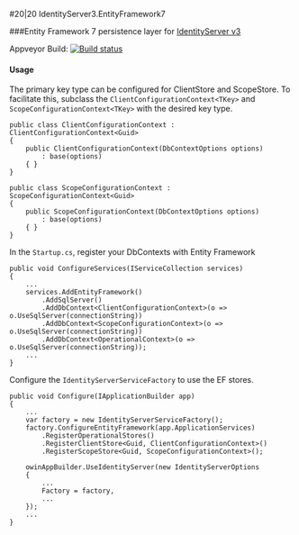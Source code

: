 #20|20 IdentityServer3.EntityFramework7

###Entity Framework 7 persistence layer for [IdentityServer v3](https://github.com/IdentityServer/IdentityServer3)

Appveyor Build: [![Build status](https://ci.appveyor.com/api/projects/status/a5fpfldw17icqq8l/branch/master?svg=true)](https://ci.appveyor.com/project/2020IP/twentytwenty-identityserver3-entityframework7/branch/master)

#### Usage
The primary key type can be configured for ClientStore and ScopeStore.  To facilitate this, subclass the `ClientConfigurationContext<TKey>` and `ScopeConfigurationContext<TKey>` with the desired key type.
```
public class ClientConfigurationContext : ClientConfigurationContext<Guid>
{
	public ClientConfigurationContext(DbContextOptions options)
		: base(options)
	{ }
}

public class ScopeConfigurationContext : ScopeConfigurationContext<Guid>
{
	public ScopeConfigurationContext(DbContextOptions options)
		: base(options)
	{ }
}
```
In the `Startup.cs`, register your DbContexts with Entity Framework
```
public void ConfigureServices(IServiceCollection services)
{
	...
	services.AddEntityFramework()
		.AddSqlServer()
		.AddDbContext<ClientConfigurationContext>(o => o.UseSqlServer(connectionString))
		.AddDbContext<ScopeConfigurationContext>(o => o.UseSqlServer(connectionString))
		.AddDbContext<OperationalContext>(o => o.UseSqlServer(connectionString));
	...
}
```
Configure the `IdentityServerServiceFactory` to use the EF stores.
```
public void Configure(IApplicationBuilder app)
{
	...
	var factory = new IdentityServerServiceFactory();
	factory.ConfigureEntityFramework(app.ApplicationServices)
		.RegisterOperationalStores()
		.RegisterClientStore<Guid, ClientConfigurationContext>()
		.RegisterScopeStore<Guid, ScopeConfigurationContext>();

	owinAppBuilder.UseIdentityServer(new IdentityServerOptions
	{
		...
		Factory = factory,
		...
	});
	...
}
```